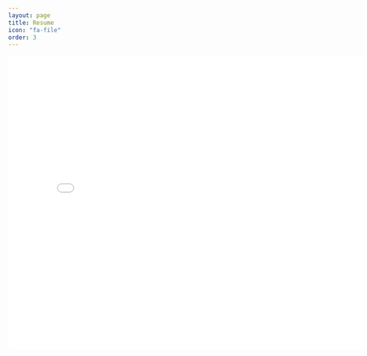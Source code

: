 ```yaml
---
layout: page
title: Resume
icon: "fa-file"
order: 3
---
```

<!-- you can [get the PDF]({{ site.url }}/assets/mydoc.pdf) directly. -->
<embed src="../assests/resume/Resume_v2.pdf" width="800px" height="600px" />

<!-- <iframe src="https://drive.google.com/file/d/18Hsnufke2pRUCAaeUegjMM76hR-nkay5/preview" width="640" height="480"></iframe> -->